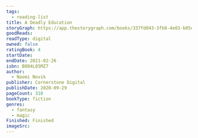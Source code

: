 ```yaml
---
tags:
  - reading-list
title: A Deadly Education
storyGraph: https://app.thestorygraph.com/books/337fd043-3fb8-4e03-b05d-1bff26b04b5c
goodReads:
readType: digital
owned: false
ratingBook: 4
startDate:
endDate: 2021-02-26
isbn: B084L85MZ7
author:
  - Naomi Novik
publisher: Cornerstone Digital
publishDate: 2020-09-29
pageCount: 318
bookType: fiction
genres:
  - fantasy
  - magic
Finished: Finished
imageSrc:
---
```

